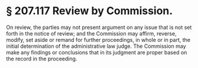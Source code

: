 # § 207.117   Review by Commission.

On review, the parties may not present argument on any issue that is not set forth in the notice of review; and the Commission may affirm, reverse, modify, set aside or remand for further proceedings, in whole or in part, the initial determination of the administrative law judge. The Commission may make any findings or conclusions that in its judgment are proper based on the record in the proceeding. 




